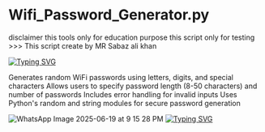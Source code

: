# Wifi_Password_Generator.py
disclaimer this tools only for education purpose this script only for testing >>> This script create by MR Sabaz ali khan 

<a href="https://git.io/typing-svg"><img src="https://readme-typing-svg.demolab.com?font=Fira+Code&pause=1000&color=43B824&background=151515EE&width=620&lines=Wifi_Password_Generator+Tools+;Coded+By+PAkistani+Ethical+HAcker+mr+Sabaz+ali+khan;Date+20%2F06%2F2025;disclaimer+this+tools+only+for+education+purpose;this+script+only+for+testing" alt="Typing SVG" /></a>

Generates random WiFi passwords using letters, digits, and special characters
Allows users to specify password length (8-50 characters) and number of passwords
Includes error handling for invalid inputs
Uses Python's random and string modules for secure password generation

![WhatsApp Image 2025-06-19 at 9 15 28 PM](https://github.com/user-attachments/assets/3aeef50b-96f8-47c2-a1a0-4650a335002f)
<a href="https://git.io/typing-svg"><img src="https://readme-typing-svg.demolab.com?font=Fira+Code&pause=1000&color=9EB817&background=151515EE&width=620&lines=MR+SABAZ+ALI+KHAN+" alt="Typing SVG" /></a>

